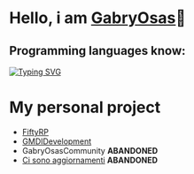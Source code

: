 # Hello, i am [GabryOsas](https://t.me/GabryOsas "My telegram")👋
## Programming languages know:
[![Typing SVG](https://readme-typing-svg.demolab.com/?lines=Java+Medium;Skript+Medium;Python+Base;HTML5+Base;+CSS+Base)](https://git.io/typing-svg)
# My personal project
+ [FiftyRP](https://t.me/FiftyRP "My Roleplay Server")
+ [GMDIDevelopment](https://t.me/GMDIdevelopment "Developer Team")
+ GabryOsasCommunity **ABANDONED**
+ [Ci sono aggiornamenti](https://sites.google.com/view/ci-sono-aggiornamenti/home-page/giochi-consigliati "Site of videogame news") **ABANDONED**

